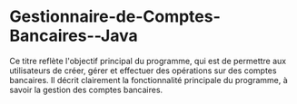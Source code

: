 # Gestionnaire-de-Comptes-Bancaires--Java
Ce titre reflète l'objectif principal du programme, qui est de permettre aux utilisateurs de créer, gérer et effectuer des opérations sur des comptes bancaires. Il décrit clairement la fonctionnalité principale du programme, à savoir la gestion des comptes bancaires.
